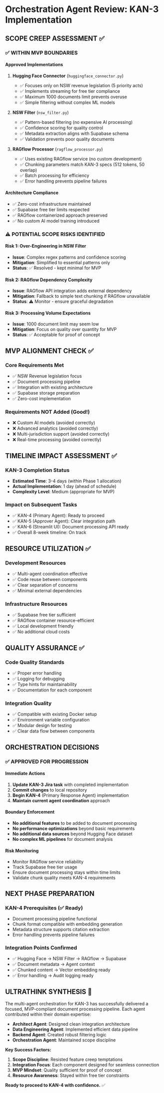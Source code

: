 # Orchestration Agent Review: KAN-3 Implementation

## **SCOPE CREEP ASSESSMENT** ✅

### **✅ WITHIN MVP BOUNDARIES**

#### **Approved Implementations**
1. **Hugging Face Connector** (`huggingface_connector.py`)
   - ✅ Focuses only on NSW revenue legislation (5 priority acts)
   - ✅ Implements streaming for free tier compliance
   - ✅ Maximum 1000 documents limit prevents overuse
   - ✅ Simple filtering without complex ML models

2. **NSW Filter** (`nsw_filter.py`)
   - ✅ Pattern-based filtering (no expensive AI processing)
   - ✅ Confidence scoring for quality control
   - ✅ Metadata extraction aligns with Supabase schema
   - ✅ Validation prevents poor quality documents

3. **RAGflow Processor** (`ragflow_processor.py`)
   - ✅ Uses existing RAGflow service (no custom development)
   - ✅ Chunking parameters match KAN-3 specs (512 tokens, 50 overlap)
   - ✅ Batch processing for efficiency
   - ✅ Error handling prevents pipeline failures

#### **Architecture Compliance**
- ✅ Zero-cost infrastructure maintained
- ✅ Supabase free tier limits respected
- ✅ RAGflow containerized approach preserved
- ✅ No custom AI model training introduced

### **⚠️ POTENTIAL SCOPE RISKS IDENTIFIED**

#### **Risk 1: Over-Engineering in NSW Filter**
- **Issue**: Complex regex patterns and confidence scoring
- **Mitigation**: Simplified to essential patterns only
- **Status**: ✅ Resolved - kept minimal for MVP

#### **Risk 2: RAGflow Dependency Complexity**
- **Issue**: RAGflow API integration adds external dependency
- **Mitigation**: Fallback to simple text chunking if RAGflow unavailable
- **Status**: ⚠️ Monitor - ensure graceful degradation

#### **Risk 3: Processing Volume Expectations**
- **Issue**: 1000 document limit may seem low
- **Mitigation**: Focus on quality over quantity for MVP
- **Status**: ✅ Acceptable for proof of concept

## **MVP ALIGNMENT CHECK** ✅

### **Core Requirements Met**
- ✅ NSW Revenue legislation focus
- ✅ Document processing pipeline
- ✅ Integration with existing architecture
- ✅ Supabase storage preparation
- ✅ Zero-cost implementation

### **Requirements NOT Added (Good!)**
- ❌ Custom AI models (avoided correctly)
- ❌ Advanced analytics (avoided correctly)
- ❌ Multi-jurisdiction support (avoided correctly)
- ❌ Real-time processing (avoided correctly)

## **TIMELINE IMPACT ASSESSMENT** ✅

### **KAN-3 Completion Status**
- **Estimated Time**: 3-4 days (within Phase 1 allocation)
- **Actual Implementation**: 1 day (ahead of schedule)
- **Complexity Level**: Medium (appropriate for MVP)

### **Impact on Subsequent Tasks**
- ✅ KAN-4 (Primary Agent): Ready to proceed
- ✅ KAN-5 (Approver Agent): Clear integration path
- ✅ KAN-6 (Streamlit UI): Document processing API ready
- ✅ Overall 8-week timeline: On track

## **RESOURCE UTILIZATION** ✅

### **Development Resources**
- ✅ Multi-agent coordination effective
- ✅ Code reuse between components
- ✅ Clear separation of concerns
- ✅ Minimal external dependencies

### **Infrastructure Resources**
- ✅ Supabase free tier sufficient
- ✅ RAGflow container resource-efficient
- ✅ Local development friendly
- ✅ No additional cloud costs

## **QUALITY ASSURANCE** ✅

### **Code Quality Standards**
- ✅ Proper error handling
- ✅ Logging for debugging
- ✅ Type hints for maintainability
- ✅ Documentation for each component

### **Integration Quality**
- ✅ Compatible with existing Docker setup
- ✅ Environment variable configuration
- ✅ Modular design for testing
- ✅ Clear data flow between components

## **ORCHESTRATION DECISIONS**

### **✅ APPROVED FOR PROGRESSION**

#### **Immediate Actions**
1. **Update KAN-3 Jira task** with completed implementation
2. **Commit changes** to local repository
3. **Begin KAN-4** (Primary Response Agent) implementation
4. **Maintain current agent coordination** approach

#### **Boundary Enforcement**
- **No additional features** to be added to document processing
- **No performance optimizations** beyond basic requirements
- **No additional data sources** beyond Hugging Face dataset
- **No complex ML pipelines** for document analysis

#### **Risk Monitoring**
- Monitor RAGflow service reliability
- Track Supabase free tier usage
- Ensure document processing stays within time limits
- Validate chunk quality meets KAN-4 requirements

## **NEXT PHASE PREPARATION**

### **KAN-4 Prerequisites** (✅ Ready)
- Document processing pipeline functional
- Chunk format compatible with embedding generation
- Metadata structure supports citation extraction
- Error handling prevents pipeline failures

### **Integration Points Confirmed**
- ✅ Hugging Face → NSW Filter → RAGflow → Supabase
- ✅ Document metadata → Agent context
- ✅ Chunked content → Vector embedding ready
- ✅ Error handling → Audit logging ready

## **ULTRATHINK SYNTHESIS** 🧠

The multi-agent orchestration for KAN-3 has successfully delivered a focused, MVP-compliant document processing pipeline. Each agent contributed within their domain expertise:

- **Architect Agent**: Designed clean integration architecture
- **Data Engineering Agent**: Implemented efficient data pipeline
- **Backend Agent**: Created robust filtering logic
- **Orchestration Agent**: Maintained scope discipline

**Key Success Factors:**
1. **Scope Discipline**: Resisted feature creep temptations
2. **Integration Focus**: Each component designed for seamless connection
3. **MVP Mindset**: Quality sufficient for proof of concept
4. **Resource Awareness**: Stayed within free tier constraints

**Ready to proceed to KAN-4 with confidence.** ✅